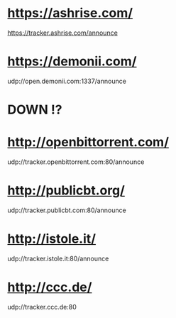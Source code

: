 # https://ashrise.com/
https://tracker.ashrise.com/announce

# https://demonii.com/
udp://open.demonii.com:1337/announce

# DOWN !?
# http://openbittorrent.com/
udp://tracker.openbittorrent.com:80/announce

# http://publicbt.org/
udp://tracker.publicbt.com:80/announce

# http://istole.it/
udp://tracker.istole.it:80/announce

# http://ccc.de/
udp://tracker.ccc.de:80